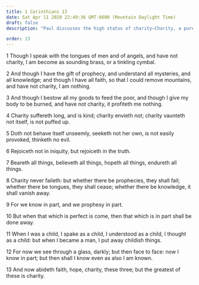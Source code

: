 ```yaml
---
title: 1 Corinthians 13
date: Sat Apr 11 2020 22:49:36 GMT-0600 (Mountain Daylight Time)
draft: false
description: "Paul discusses the high status of charity—Charity, a pure love, excels and exceeds almost all else."

order: 13
---
```

    
1 Though I speak with the tongues of men and of angels, and have not charity, I am become as sounding brass, or a tinkling cymbal.

2 And though I have the gift of prophecy, and understand all mysteries, and all knowledge; and though I have all faith, so that I could remove mountains, and have not charity, I am nothing.

3 And though I bestow all my goods to feed the poor, and though I give my body to be burned, and have not charity, it profiteth me nothing.

4 Charity suffereth long, and is kind; charity envieth not; charity vaunteth not itself, is not puffed up.

5 Doth not behave itself unseemly, seeketh not her own, is not easily provoked, thinketh no evil.

6 Rejoiceth not in iniquity, but rejoiceth in the truth.

7 Beareth all things, believeth all things, hopeth all things, endureth all things.

8 Charity never faileth: but whether there be prophecies, they shall fail; whether there be tongues, they shall cease; whether there be knowledge, it shall vanish away.

9 For we know in part, and we prophesy in part.

10 But when that which is perfect is come, then that which is in part shall be done away.

11 When I was a child, I spake as a child, I understood as a child, I thought as a child: but when I became a man, I put away childish things.

12 For now we see through a glass, darkly; but then face to face: now I know in part; but then shall I know even as also I am known.

13 And now abideth faith, hope, charity, these three; but the greatest of these is charity.
